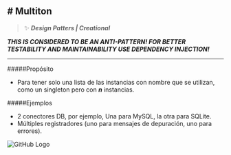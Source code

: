 ## \# Multiton 
>:sparkles: ***Design Patters | Creational***

***THIS IS CONSIDERED TO BE AN ANTI-PATTERN! FOR BETTER TESTABILITY AND MAINTAINABILITY USE DEPENDENCY INJECTION!***

---
####\#Propósito
- Para tener solo una lista de las instancias con nombre que se utilizan, como un singleton pero con ***n*** instancias.

####\#Ejemplos
- 2 conectores DB, por ejemplo, Una para MySQL, la otra para SQLite.
- Múltiples registradores (uno para mensajes de depuración, uno para errores).

![GitHub Logo](https://designpatternsphp.readthedocs.io/en/latest/_images/uml15.png)

